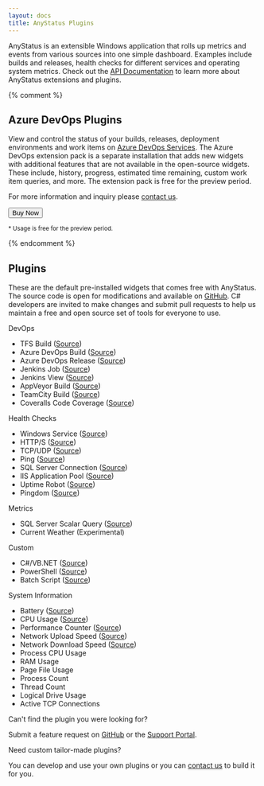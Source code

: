 ```yaml
---
layout: docs
title: AnyStatus Plugins
---
```


AnyStatus is an extensible Windows application that rolls up metrics and events from various sources into one simple dashboard. Examples include builds and releases, health checks for different services and operating system metrics.
Check out the [API Documentation](/docs/api) to learn more about AnyStatus extensions and plugins.

{% comment %}

## Azure DevOps Plugins

View and control the status of your builds, releases, deployment environments and work items on [Azure DevOps Services](https://azure.microsoft.com/en-us/services/devops/). The Azure DevOps extension pack is a separate installation that adds new widgets with additional features that are not available in the open-source widgets. These include, history, progress, estimated time remaining, custom work item queries, and more. The extension pack is free for the preview period.

For more information and inquiry please [contact us](mailto:info@anystat.us).

<p>
    <form action="https://www.paypal.com/cgi-bin/webscr" method="post" target="_top">
        <button class="btn btn-warning" onclick="ga('send', 'event', 'Buy', 'Azure DevOps');">Buy Now</button> 
        <input type="hidden" name="cmd" value="_s-xclick">
        <input type="hidden" name="hosted_button_id" value="DSSVLGELMML32">
        <img alt="Buy Now" src="https://www.paypalobjects.com/en_US/i/scr/pixel.gif" width="1" height="1">
    </form>
    <p class="mt-2"><small class="text-muted">* Usage is free for the preview period.</small></p>
</p>

{% endcomment %}

## Plugins

These are the default pre-installed widgets that comes free with AnyStatus. The source code is open for modifications and available on [GitHub](https://github.com/AnyStatus/Plugins/tree/master/src/AnyStatus.Plugins/Widgets/DevOps/TFS/Build). C# developers are invited to make changes and submit pull requests to help us maintain a free and open source set of tools for everyone to use.

<p class="lead">DevOps</p>

- TFS Build ([Source](https://github.com/AnyStatus/Plugins/tree/master/src/AnyStatus.Plugins/Widgets/DevOps/Microsoft/TFS/Build))
- Azure DevOps Build ([Source](https://github.com/AnyStatus/Plugins/tree/master/src/AnyStatus.Plugins/Widgets/DevOps/Microsoft/VSTS/Build))
- Azure DevOps Release ([Source](https://github.com/AnyStatus/Plugins/tree/master/src/AnyStatus.Plugins/Widgets/DevOps/Microsoft/VSTS/Release))
- Jenkins Job ([Source](https://github.com/AnyStatus/Plugins/tree/master/src/AnyStatus.Plugins/Widgets/DevOps/Jenkins/Job))
- Jenkins View ([Source](https://github.com/AnyStatus/Plugins/tree/master/src/AnyStatus.Plugins/Widgets/DevOps/Jenkins/View))
- AppVeyor Build ([Source](https://github.com/AnyStatus/Plugins/tree/master/src/AnyStatus.Plugins/Widgets/DevOps/AppVeyor/Build))
- TeamCity Build ([Source](https://github.com/AnyStatus/Plugins/tree/master/src/AnyStatus.Plugins/Widgets/DevOps/TeamCity/Build))
- Coveralls Code Coverage ([Source](https://github.com/AnyStatus/Plugins/tree/master/src/AnyStatus.Plugins/Widgets/DevOps/Coveralls))

<p class="lead">Health Checks</p>

- Windows Service ([Source](https://github.com/AnyStatus/Plugins/tree/master/src/AnyStatus.Plugins/Widgets/HealthChecks/WindowsService))
- HTTP/S ([Source](https://github.com/AnyStatus/Plugins/tree/master/src/AnyStatus.Plugins/Widgets/HealthChecks/HTTP))
- TCP/UDP ([Source](https://github.com/AnyStatus/Plugins/tree/master/src/AnyStatus.Plugins/Widgets/HealthChecks/PortCheck))
- Ping ([Source](https://github.com/AnyStatus/Plugins/tree/master/src/AnyStatus.Plugins/Widgets/HealthChecks/Ping))
- SQL Server Connection ([Source](https://github.com/AnyStatus/Plugins/tree/master/src/AnyStatus.Plugins/Widgets/HealthChecks/SqlServer/Connection))
- IIS Application Pool ([Source](https://github.com/AnyStatus/Plugins/tree/master/src/AnyStatus.Plugins/Widgets/HealthChecks/IIS/AppPool))
- Uptime Robot ([Source](https://github.com/AnyStatus/Plugins/tree/master/src/AnyStatus.Plugins/Widgets/HealthChecks/UptimeRobot))
- Pingdom ([Source](https://github.com/AnyStatus/Plugins/tree/master/src/AnyStatus.Plugins/Widgets/HealthChecks/Pingdom))

<p class="lead">Metrics</p>

- SQL Server Scalar Query ([Source](https://github.com/AnyStatus/Plugins/tree/master/src/AnyStatus.Plugins/Widgets/Metrics/SqlServer/ScalarQuery))
- Current Weather (Experimental)

<p class="lead">Custom</p>

- C#/VB.NET ([Source](https://github.com/AnyStatus/Plugins/tree/master/src/AnyStatus.Plugins/Widgets/Custom/NET))
- PowerShell ([Source](https://github.com/AnyStatus/Plugins/tree/master/src/AnyStatus.Plugins/Widgets/Custom/PowerShell))
- Batch Script ([Source](https://github.com/AnyStatus/Plugins/tree/master/src/AnyStatus.Plugins/Widgets/Custom/BatchFile))

<p class="lead">System Information</p>

- Battery ([Source](https://github.com/AnyStatus/Plugins/blob/master/src/AnyStatus.Plugins/Widgets/Metrics/Battery/BatteryStatusQuery.cs))
- CPU Usage ([Source](https://github.com/AnyStatus/Plugins/tree/master/src/AnyStatus.Plugins/Widgets/Metrics/CPU/Usage))
- Performance Counter ([Source](https://github.com/AnyStatus/Plugins/tree/master/src/AnyStatus.Plugins/Widgets/Metrics/PerformanceCounters))
- Network Upload Speed ([Source](https://github.com/AnyStatus/Plugins/tree/master/src/AnyStatus.Plugins/Widgets/Metrics/NetworkSpeed))
- Network Download Speed ([Source](https://github.com/AnyStatus/Plugins/tree/master/src/AnyStatus.Plugins/Widgets/Metrics/NetworkSpeed))
- Process CPU Usage
- RAM Usage
- Page File Usage
- Process Count
- Thread Count
- Logical Drive Usage
- Active TCP Connections

<p class="lead">Can't find the plugin you were looking for?</p>

Submit a feature request on [GitHub](https://github.com/AnyStatus/Support/issues) or the [Support Portal](https://anystatus.helprace.com/s1-general/ideas).

<p class="lead">Need custom tailor-made plugins?</p>

You can develop and use your own plugins or you can [contact us](mailto:info@anystat.us) to build it for you.
